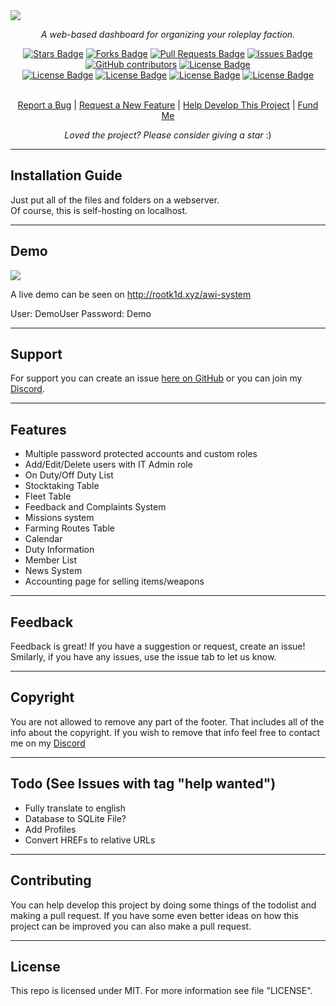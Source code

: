 <img src="https://cdn.discordapp.com/attachments/820416224005586945/886613185434636318/d0x-k1t-v2.png">
<p align="center"><i>A web-based dashboard for organizing your roleplay faction.</i></p>
<div align="center">
  <a href="https://github.com/roo7k1d/rp-faction-web-dashboard/stargazers"><img src="https://img.shields.io/github/stars/roo7k1d/rp-faction-web-dashboard?color=yellow" alt="Stars Badge"/></a>
<a href="https://github.com/roo7k1d/rp-faction-web-dashboard/network/members"><img src="https://img.shields.io/github/forks/roo7k1d/rp-faction-web-dashboard?color=orange" alt="Forks Badge"/></a>
<a href="https://github.com/roo7k1d/rp-faction-web-dashboard/pulls"><img src="https://img.shields.io/github/issues-pr/roo7k1d/rp-faction-web-dashboard" alt="Pull Requests Badge"/></a>
<a href="https://github.com/roo7k1d/rp-faction-web-dashboard/issues"><img src="https://img.shields.io/github/issues/roo7k1d/rp-faction-web-dashboard" alt="Issues Badge"/></a>
<a href="https://github.com/roo7k1d/rp-faction-web-dashboard/graphs/contributors"><img alt="GitHub contributors" src="https://img.shields.io/github/contributors/roo7k1d/rp-faction-web-dashboard?color=2b9348"></a>
<a href="https://github.com/roo7k1d/rp-faction-web-dashboard/blob/master/LICENSE"><img src="https://img.shields.io/github/license/roo7k1d/rp-faction-web-dashboard?color=2b9348" alt="License Badge"/></a>
<br>
<a href="https://github.com/roo7k1d/rp-faction-web-dashboard/"><img src="https://img.shields.io/github/repo-size/roo7k1d/rp-faction-web-dashboard?color=important" alt="License Badge"/></a>
<a href="https://github.com/roo7k1d/rp-faction-web-dashboard/"><img src="https://img.shields.io/tokei/lines/github/roo7k1d/rp-faction-web-dashboard?color=yellowgreen" alt="License Badge"/></a>
<a href="https://github.com/roo7k1d/rp-faction-web-dashboard/releases"><img src="https://img.shields.io/github/v/release/roo7k1d/rp-faction-web-dashboard?color=success" alt="License Badge"/></a>
<a href="https://github.com/roo7k1d/rp-faction-web-dashboard/commits"><img src="https://img.shields.io/github/last-commit/roo7k1d/rp-faction-web-dashboard" alt="License Badge"/></a>
</div>
<br>
<p align="center"><a href="https://github.com/roo7k1d/rp-faction-web-dashboard/issues">Report a Bug</a> | <a href="https://github.com/roo7k1d/rp-faction-web-dashboard/issues">Request a New Feature</a> | <a href="https://github.com/rp-faction-web-dashboard/pulls">Help Develop This Project</a> | <a href="https://ko-fi.com/RootK1d">Fund Me</a></p>
<p align="center"><i>Loved the project? Please consider giving a star</i> :)</p>

<hr>

## Installation Guide
Just put all of the files and folders on a webserver.
<br>
Of course, this is self-hosting on localhost.

<hr>

## Demo
<img src="https://cdn.discordapp.com/attachments/820416224005586945/1022893433230196808/awi-system.png">

A live demo can be seen on http://rootk1d.xyz/awi-system

User: DemoUser
Password: Demo

<hr>

## Support
For support you can create an issue [here on GitHub](https://github.com/rootk1d/rp-faction-web-dashboard/issues) or you can join my [Discord](https://discord.gg/QQaWvMkFbs).

<hr>

## Features
- Multiple password protected accounts and custom roles
- Add/Edit/Delete users with IT Admin role
- On Duty/Off Duty List
- Stocktaking Table
- Fleet Table
- Feedback and Complaints System
- Missions system
- Farming Routes Table
- Calendar
- Duty Information
- Member List
- News System
- Accounting page for selling items/weapons

<hr>

## Feedback
Feedback is great! If you have a suggestion or request, create an issue! Smilarly, if you have any issues, use the issue tab to let us know.

<hr>

## Copyright
You are not allowed to remove any part of the footer. That includes all of the info about the copyright. If you wish to remove that info feel free to contact me on my [Discord](https://discord.gg/QQaWvMkFbs)

<hr>

## Todo (See Issues with tag "help wanted")
- Fully translate to english
- Database to SQLite File?
- Add Profiles
- Convert HREFs to relative URLs

<hr>

## Contributing
You can help develop this project by doing some things of the todolist and making a pull request. If you have some even better ideas on how this project can be improved you can also make a pull request.

<hr>

## License
This repo is licensed under MIT. For more information see file "LICENSE".

